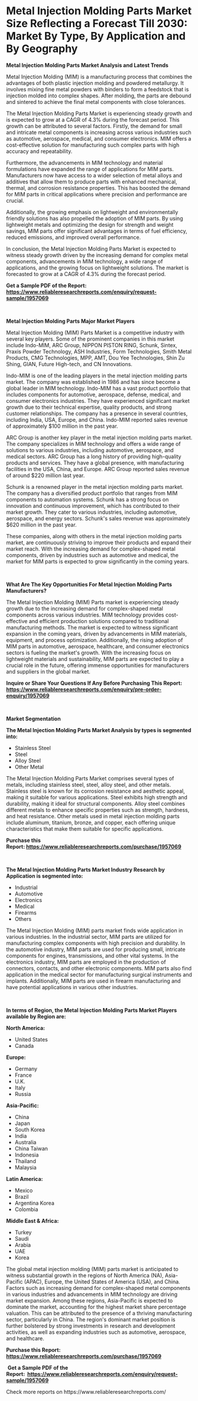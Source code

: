 <p><h1>Metal Injection Molding Parts Market Size Reflecting a Forecast Till 2030: Market By Type, By Application and By Geography</h1></p><p><strong>Metal Injection Molding Parts Market Analysis and Latest Trends</strong></p>
<p><p>Metal Injection Molding (MIM) is a manufacturing process that combines the advantages of both plastic injection molding and powdered metallurgy. It involves mixing fine metal powders with binders to form a feedstock that is injection molded into complex shapes. After molding, the parts are debound and sintered to achieve the final metal components with close tolerances.</p><p>The Metal Injection Molding Parts Market is experiencing steady growth and is expected to grow at a CAGR of 4.3% during the forecast period. This growth can be attributed to several factors. Firstly, the demand for small and intricate metal components is increasing across various industries such as automotive, aerospace, medical, and consumer electronics. MIM offers a cost-effective solution for manufacturing such complex parts with high accuracy and repeatability.</p><p>Furthermore, the advancements in MIM technology and material formulations have expanded the range of applications for MIM parts. Manufacturers now have access to a wider selection of metal alloys and additives that allow them to produce parts with enhanced mechanical, thermal, and corrosion resistance properties. This has boosted the demand for MIM parts in critical applications where precision and performance are crucial.</p><p>Additionally, the growing emphasis on lightweight and environmentally friendly solutions has also propelled the adoption of MIM parts. By using lightweight metals and optimizing the design for strength and weight savings, MIM parts offer significant advantages in terms of fuel efficiency, reduced emissions, and improved overall performance.</p><p>In conclusion, the Metal Injection Molding Parts Market is expected to witness steady growth driven by the increasing demand for complex metal components, advancements in MIM technology, a wide range of applications, and the growing focus on lightweight solutions. The market is forecasted to grow at a CAGR of 4.3% during the forecast period.</p></p>
<p><strong>Get a Sample PDF of the Report:&nbsp; <a href="https://www.reliableresearchreports.com/enquiry/request-sample/1957069">https://www.reliableresearchreports.com/enquiry/request-sample/1957069</a></strong></p>
<p>&nbsp;</p>
<p><strong>Metal Injection Molding Parts Major Market Players</strong></p>
<p><p>Metal Injection Molding (MIM) Parts Market is a competitive industry with several key players. Some of the prominent companies in this market include Indo-MIM, ARC Group, NIPPON PISTON RING, Schunk, Sintex, Praxis Powder Technology, ASH Industries, Form Technologies, Smith Metal Products, CMG Technologies, MPP, AMT, Dou Yee Technologies, Shin Zu Shing, GIAN, Future High-tech, and CN Innovations.</p><p>Indo-MIM is one of the leading players in the metal injection molding parts market. The company was established in 1986 and has since become a global leader in MIM technology. Indo-MIM has a vast product portfolio that includes components for automotive, aerospace, defense, medical, and consumer electronics industries. They have experienced significant market growth due to their technical expertise, quality products, and strong customer relationships. The company has a presence in several countries, including India, USA, Europe, and China. Indo-MIM reported sales revenue of approximately $100 million in the past year.</p><p>ARC Group is another key player in the metal injection molding parts market. The company specializes in MIM technology and offers a wide range of solutions to various industries, including automotive, aerospace, and medical sectors. ARC Group has a long history of providing high-quality products and services. They have a global presence, with manufacturing facilities in the USA, China, and Europe. ARC Group reported sales revenue of around $220 million last year.</p><p>Schunk is a renowned player in the metal injection molding parts market. The company has a diversified product portfolio that ranges from MIM components to automation systems. Schunk has a strong focus on innovation and continuous improvement, which has contributed to their market growth. They cater to various industries, including automotive, aerospace, and energy sectors. Schunk's sales revenue was approximately $620 million in the past year.</p><p>These companies, along with others in the metal injection molding parts market, are continuously striving to improve their products and expand their market reach. With the increasing demand for complex-shaped metal components, driven by industries such as automotive and medical, the market for MIM parts is expected to grow significantly in the coming years.</p></p>
<p>&nbsp;</p>
<p><strong>What Are The Key Opportunities For Metal Injection Molding Parts Manufacturers?</strong></p>
<p><p>The Metal Injection Molding (MIM) Parts market is experiencing steady growth due to the increasing demand for complex-shaped metal components across various industries. MIM technology provides cost-effective and efficient production solutions compared to traditional manufacturing methods. The market is expected to witness significant expansion in the coming years, driven by advancements in MIM materials, equipment, and process optimization. Additionally, the rising adoption of MIM parts in automotive, aerospace, healthcare, and consumer electronics sectors is fueling the market's growth. With the increasing focus on lightweight materials and sustainability, MIM parts are expected to play a crucial role in the future, offering immense opportunities for manufacturers and suppliers in the global market.</p></p>
<p><strong>Inquire or Share Your Questions If Any Before Purchasing This Report: <a href="https://www.reliableresearchreports.com/enquiry/pre-order-enquiry/1957069">https://www.reliableresearchreports.com/enquiry/pre-order-enquiry/1957069</a></strong></p>
<p>&nbsp;</p>
<p><strong>Market Segmentation</strong></p>
<p><strong>The Metal Injection Molding Parts Market Analysis by types is segmented into:</strong></p>
<p><ul><li>Stainless Steel</li><li>Steel</li><li>Alloy Steel</li><li>Other Metal</li></ul></p>
<p><p>The Metal Injection Molding Parts Market comprises several types of metals, including stainless steel, steel, alloy steel, and other metals. Stainless steel is known for its corrosion resistance and aesthetic appeal, making it suitable for various applications. Steel exhibits high strength and durability, making it ideal for structural components. Alloy steel combines different metals to enhance specific properties such as strength, hardness, and heat resistance. Other metals used in metal injection molding parts include aluminum, titanium, bronze, and copper, each offering unique characteristics that make them suitable for specific applications.</p></p>
<p><strong>Purchase this Report:&nbsp;<a href="https://www.reliableresearchreports.com/purchase/1957069">https://www.reliableresearchreports.com/purchase/1957069</a></strong></p>
<p>&nbsp;</p>
<p><strong>The Metal Injection Molding Parts Market Industry Research by Application is segmented into:</strong></p>
<p><ul><li>Industrial</li><li>Automotive</li><li>Electronics</li><li>Medical</li><li>Firearms</li><li>Others</li></ul></p>
<p><p>The Metal Injection Molding (MIM) parts market finds wide application in various industries. In the industrial sector, MIM parts are utilized for manufacturing complex components with high precision and durability. In the automotive industry, MIM parts are used for producing small, intricate components for engines, transmissions, and other vital systems. In the electronics industry, MIM parts are employed in the production of connectors, contacts, and other electronic components. MIM parts also find application in the medical sector for manufacturing surgical instruments and implants. Additionally, MIM parts are used in firearm manufacturing and have potential applications in various other industries.</p></p>
<p>&nbsp;</p>
<p><strong>In terms of Region, the Metal Injection Molding Parts Market Players available by Region are:</strong></p>
<p>
    <p> <strong> North America: </strong>
        <ul>
            <li>United States</li>
            <li>Canada</li>
        </ul>
        </p> 
    <p> <strong> Europe: </strong>
        <ul>
            <li>Germany</li>
            <li>France</li>
            <li>U.K.</li>
            <li>Italy</li>
            <li>Russia</li>
        </ul>
        </p> 
    <p> <strong> Asia-Pacific: </strong>
        <ul>
            <li>China</li>
            <li>Japan</li>
            <li>South Korea</li>
            <li>India</li>
            <li>Australia</li>
            <li>China Taiwan</li>
            <li>Indonesia</li>
            <li>Thailand</li>
            <li>Malaysia</li>
        </ul>
        </p> 
    <p> <strong> Latin America: </strong>
        <ul>
            <li>Mexico</li>
            <li>Brazil</li>
            <li>Argentina Korea</li>
            <li>Colombia</li>
        </ul>
        </p> 
    <p> <strong> Middle East & Africa: </strong>
        <ul>
            <li>Turkey</li>
            <li>Saudi</li>
            <li>Arabia</li>
            <li>UAE</li>
            <li>Korea</li>
        </ul>
    </p>
    </p>
<p><p>The global metal injection molding (MIM) parts market is anticipated to witness substantial growth in the regions of North America (NA), Asia-Pacific (APAC), Europe, the United States of America (USA), and China. Factors such as increasing demand for complex-shaped metal components in various industries and advancements in MIM technology are driving market expansion. Among these regions, Asia-Pacific is expected to dominate the market, accounting for the highest market share percentage valuation. This can be attributed to the presence of a thriving manufacturing sector, particularly in China. The region's dominant market position is further bolstered by strong investments in research and development activities, as well as expanding industries such as automotive, aerospace, and healthcare.</p></p>
<p><strong>Purchase this Report: <a href="https://www.reliableresearchreports.com/purchase/1957069">https://www.reliableresearchreports.com/purchase/1957069</a></strong></p>
<p>&nbsp;<strong>Get a Sample PDF of the Report:&nbsp;&nbsp;<a href="https://www.reliableresearchreports.com/enquiry/request-sample/1957069">https://www.reliableresearchreports.com/enquiry/request-sample/1957069</a></strong></p>
<p><strong></strong></p>
<p>Check more reports on https://www.reliableresearchreports.com/</p>